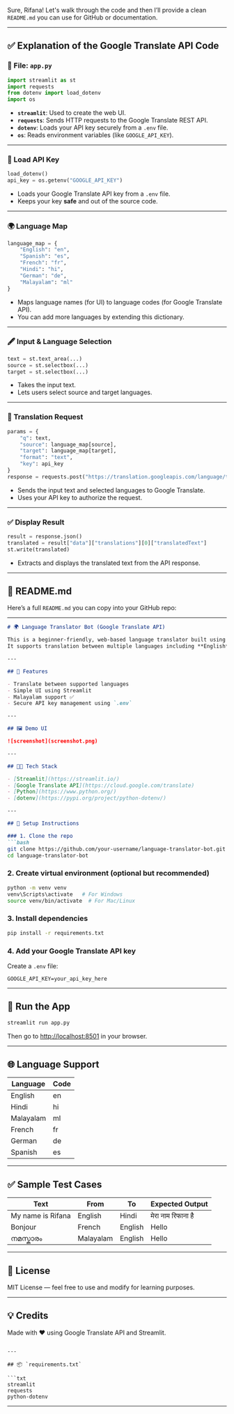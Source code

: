 Sure, Rifana! Let's walk through the code and then I’ll provide a clean `README.md` you can use for GitHub or documentation.

---

## ✅ Explanation of the Google Translate API Code

### 📁 File: `app.py`

```python
import streamlit as st
import requests
from dotenv import load_dotenv
import os
```

* **`streamlit`**: Used to create the web UI.
* **`requests`**: Sends HTTP requests to the Google Translate REST API.
* **`dotenv`**: Loads your API key securely from a `.env` file.
* **`os`**: Reads environment variables (like `GOOGLE_API_KEY`).

---

### 🔐 Load API Key

```python
load_dotenv()
api_key = os.getenv("GOOGLE_API_KEY")
```

* Loads your Google Translate API key from a `.env` file.
* Keeps your key **safe** and out of the source code.

---

### 🌍 Language Map

```python
language_map = {
    "English": "en",
    "Spanish": "es",
    "French": "fr",
    "Hindi": "hi",
    "German": "de",
    "Malayalam": "ml"
}
```

* Maps language names (for UI) to language codes (for Google Translate API).
* You can add more languages by extending this dictionary.

---

### 🖋️ Input & Language Selection

```python
text = st.text_area(...)
source = st.selectbox(...)
target = st.selectbox(...)
```

* Takes the input text.
* Lets users select source and target languages.

---

### 🚀 Translation Request

```python
params = {
    "q": text,
    "source": language_map[source],
    "target": language_map[target],
    "format": "text",
    "key": api_key
}
response = requests.post("https://translation.googleapis.com/language/translate/v2", data=params)
```

* Sends the input text and selected languages to Google Translate.
* Uses your API key to authorize the request.

---

### ✅ Display Result

```python
result = response.json()
translated = result["data"]["translations"][0]["translatedText"]
st.write(translated)
```

* Extracts and displays the translated text from the API response.

---

## 📘 README.md

Here’s a full `README.md` you can copy into your GitHub repo:

---

````markdown
# 🌍 Language Translator Bot (Google Translate API)

This is a beginner-friendly, web-based language translator built using **Streamlit** and the **Google Translate API**.  
It supports translation between multiple languages including **English**, **Hindi**, **French**, **German**, **Spanish**, and **Malayalam**.

---

## 🚀 Features

- Translate between supported languages
- Simple UI using Streamlit
- Malayalam support ✅
- Secure API key management using `.env`

---

## 🖼 Demo UI

![screenshot](screenshot.png)

---

## 🧑‍💻 Tech Stack

- [Streamlit](https://streamlit.io/)
- [Google Translate API](https://cloud.google.com/translate)
- [Python](https://www.python.org/)
- [dotenv](https://pypi.org/project/python-dotenv/)

---

## 🔧 Setup Instructions

### 1. Clone the repo
```bash
git clone https://github.com/your-username/language-translator-bot.git
cd language-translator-bot
````

### 2. Create virtual environment (optional but recommended)

```bash
python -m venv venv
venv\Scripts\activate   # For Windows
source venv/bin/activate  # For Mac/Linux
```

### 3. Install dependencies

```bash
pip install -r requirements.txt
```

### 4. Add your Google Translate API key

Create a `.env` file:

```
GOOGLE_API_KEY=your_api_key_here
```

---

## 🧪 Run the App

```bash
streamlit run app.py
```

Then go to [http://localhost:8501](http://localhost:8501) in your browser.

---

## 🌐 Language Support

| Language  | Code |
| --------- | ---- |
| English   | en   |
| Hindi     | hi   |
| Malayalam | ml   |
| French    | fr   |
| German    | de   |
| Spanish   | es   |

---

## ✅ Sample Test Cases

| Text              | From      | To      | Expected Output    |
| ----------------- | --------- | ------- | ------------------ |
| My name is Rifana | English   | Hindi   | मेरा नाम रिफाना है |
| Bonjour           | French    | English | Hello              |
| നമസ്കാരം          | Malayalam | English | Hello              |

---

## 📜 License

MIT License — feel free to use and modify for learning purposes.

---

## 💡 Credits

Made with ❤️ using Google Translate API and Streamlit.

````

---

## 📦 `requirements.txt`

```txt
streamlit
requests
python-dotenv
````

---

